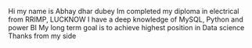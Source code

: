 Hi my name is Abhay dhar dubey
Im completed my diploma in electrical from RRIMP, LUCKNOW
I have a deep knowledge of MySQL, Python and power BI
My long term goal is to achieve highest position in Data science 
Thanks from my side 
